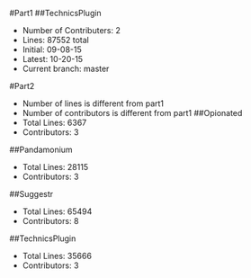 #Part1
##TechnicsPlugin
- Number of Contributers: 2
- Lines: 87552 total
- Initial: 09-08-15
- Latest: 10-20-15
- Current branch: master


#Part2
- Number of lines is different from part1
- Number of contributors is different from part1
##Opionated
- Total Lines: 6367 
- Contributors: 3

##Pandamonium
- Total Lines: 28115
- Contributors: 3

##Suggestr
- Total Lines: 65494
- Contributors: 8

##TechnicsPlugin
- Total Lines: 35666
- Contributors: 3
